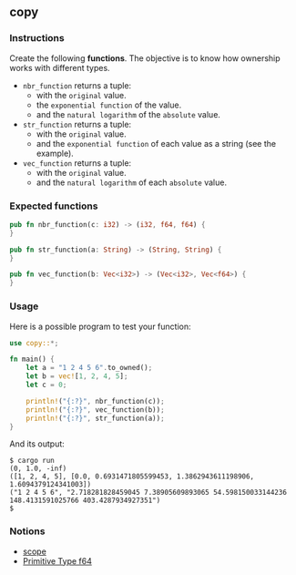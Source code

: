 ## copy

### Instructions

Create the following **functions**. The objective is to know how ownership works with different types.

- `nbr_function` returns a tuple:
  - with the `original` value.
  - the `exponential function` of the value.
  - and the `natural logarithm` of the `absolute` value.
- `str_function` returns a tuple:
  - with the `original` value.
  - and the `exponential function` of each value as a string (see the example).
- `vec_function` returns a tuple:
  - with the `original` value.
  - and the `natural logarithm` of each `absolute` value.

### Expected functions

```rust
pub fn nbr_function(c: i32) -> (i32, f64, f64) {
}

pub fn str_function(a: String) -> (String, String) {
}

pub fn vec_function(b: Vec<i32>) -> (Vec<i32>, Vec<f64>) {
}
```

### Usage

Here is a possible program to test your function:

```rust
use copy::*;

fn main() {
    let a = "1 2 4 5 6".to_owned();
    let b = vec![1, 2, 4, 5];
    let c = 0;

    println!("{:?}", nbr_function(c));
    println!("{:?}", vec_function(b));
    println!("{:?}", str_function(a));
}
```

And its output:

```console
$ cargo run
(0, 1.0, -inf)
([1, 2, 4, 5], [0.0, 0.6931471805599453, 1.3862943611198906, 1.6094379124341003])
("1 2 4 5 6", "2.718281828459045 7.38905609893065 54.598150033144236 148.4131591025766 403.4287934927351")
$
```

### Notions

- [scope](https://doc.rust-lang.org/rust-by-example/scope/move.html)
- [Primitive Type f64](https://doc.rust-lang.org/std/primitive.f64.html)
